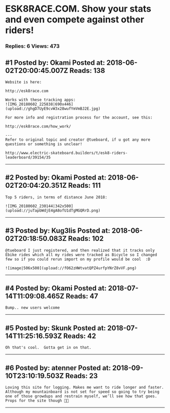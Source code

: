 # ESK8RACE.COM. Show your stats and even compete against other riders!

### Replies: 6 Views: 473

## \#1 Posted by: Okami Posted at: 2018-06-02T20:00:45.007Z Reads: 138

```
Website is here:

http://esk8race.com

Works with these tracking apps:
![IMG_20180602_225838|690x446](upload://ghgD7UyE9cvW3x28wufYmVmBJ2E.jpg)

For more info and registration process for the account, see this:

http://esk8race.com/how_work/

---
Refer to original topic and creator @tueboard, if u got any more questions or something is unclear! 

http://www.electric-skateboard.builders/t/esk8-riders-leaderboard/39154/35
```

---
## \#2 Posted by: Okami Posted at: 2018-06-02T20:04:20.351Z Reads: 111

```
Top 5 riders, in terms of distance June 2018:

![IMG_20180602_230144|342x500](upload://juTapbWdjE4gA8ofU1dTgMGQRrD.png)
```

---
## \#3 Posted by: Kug3lis Posted at: 2018-06-02T20:18:50.083Z Reads: 102

```
@tueboard I just registered, and then realized that it tracks only Ebike rides which all my rides were tracked as Bicycle so I changed few so if you could rerun import on my profile would be cool  :D

![image|506x500](upload://fO62zHWtvatQPZ4urfpYNrZ8vVF.png)
```

---
## \#4 Posted by: Okami Posted at: 2018-07-14T11:09:08.465Z Reads: 47

```
Bump.. new users welcome
```

---
## \#5 Posted by: Skunk Posted at: 2018-07-14T11:25:16.593Z Reads: 42

```
Oh that's cool.  Gotta get in on that.
```

---
## \#6 Posted by: atenner Posted at: 2018-09-10T23:10:19.503Z Reads: 23

```
Loving this site for logging. Makes me want to ride longer and faster. Although my mountainboard is not set for speed so going to try being one of those growdups and restrain myself, we’ll see how that goes. Props for the site though 👍🏻
```

---
